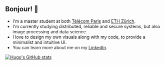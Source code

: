## Bonjour! 👋

<!--
- 🎓 I'm a master student at both [Télécom Paris](https://www.telecom-paris.fr/en/home) and [ETH Zürich](https://ethz.ch/en.html).
- 🌱 I'm currently studying distributed, reliable and secure systems, but also image processing and data science.
- 🎨 I love to design my own visuals along with my code, to provide a minimalist and intuitive UI.
- 👨‍💻 You can learn more about me on my [LinkedIn](https://www.linkedin.com/in/hugo-queinnec/).
-->

* I'm a master student at both [Télécom Paris](https://www.telecom-paris.fr/en/home) and [ETH Zürich](https://ethz.ch/en.html).
* I'm currently studying distributed, reliable and secure systems, but also image processing and data science.
* I love to design my own visuals along with my code, to provide a minimalist and intuitive UI.
* You can learn more about me on my [LinkedIn](https://www.linkedin.com/in/hugo-queinnec/).

[![Hugo's GitHub stats](https://github-readme-stats.vercel.app/api?username=hugoqnc&hide=prs,issues&count_private=true&show_icons=true)](https://github.com/anuraghazra/github-readme-stats)
